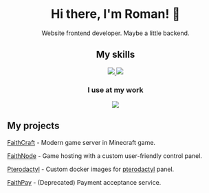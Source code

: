 <h1 align="center">Hi there, I'm Roman! 👋</h1>
<p align="center">Website frontend developer. Maybe a little backend. </p>

<h2 align="center">My skills</h2>
<p align="center">
  <a href="#">
    <img src="https://skillicons.dev/icons?i=ts,js,nodejs,react,nextjs,redux,html,scss,vite,nestjs" />
    <img src="https://skillicons.dev/icons?i=git,docker,mysql,postgresql,mongodb,redis,linux,bash,nginx" />
  </a>
</p>  
<h3 align="center">I use at my work</h3> 
<p align="center">
  <a href="#">
    <img src="https://skillicons.dev/icons?i=github,figma,stackoverflow,cloudflare,discord,idea,xd,postman,bash" />
  </a>
</p>
  
<h2>My projects</h2>

[FaithCraft](https://faithcraft.su) - Modern game server in Minecraft game.

[FaithNode](https://faithnode.host) - Game hosting with a custom user-friendly control panel.

[Pterodactyl](https://github.com/faithnode/pterodactyl-images) - Custom docker images for [pterodactyl](https://pterodactyl.io/) panel.

[FaithPay](https://faithpay.ru) - (Deprecated) Payment acceptance service.

